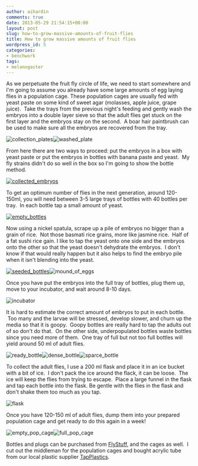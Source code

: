 ```yaml
---
author: aihardin
comments: true
date: 2013-05-29 21:54:15+00:00
layout: post
slug: how-to-grow-massive-amounts-of-fruit-flies
title: How to grow massive amounts of fruit flies
wordpress_id: 5
categories:
- benchwork
tags:
- melanogaster
---
```


As we perpetuate the fruit fly circle of life, we need to start somewhere and I'm going to assume you already have some large amounts of egg laying flies in a population cage. These population cages are usually fed with yeast paste on some kind of sweet agar (molasses, apple juice, grape juice).  Take the trays from the previous night's feeding and gently wash the embryos into a double layer sieve so that the adult flies get stuck on the first layer and the embryos stay on the second.  A boar hair paintbrush can be used to make sure all the embryos are recovered from the tray.

![collection_plates](http://www.haplotypewriter.com/blog/wp-content/uploads/2013/05/collection_plates-225x300.jpg)![washed_plate](http://www.haplotypewriter.com/blog/wp-content/uploads/2013/05/washed_plate-225x300.jpg)

From here there are two ways to proceed: put the embryos in a box with yeast paste or put the embryos in bottles with banana paste and yeast.  My fly strains didn't do so well in the box so I'm going to show the bottle method.

[![collected_embryos](http://www.haplotypewriter.com/blog/wp-content/uploads/2013/05/collected_embryos-225x300.jpg)](http://www.haplotypewriter.com/blog/wp-content/uploads/2013/05/collected_embryos.jpg)

To get an optimum number of flies in the next generation, around 120-150ml, you will need between 3-5 large trays of bottles with 40 bottles per tray.  In each bottle tap a small amount of yeast.

[![empty_bottles](http://www.haplotypewriter.com/blog/wp-content/uploads/2013/05/empty_bottles-225x300.jpg)](http://www.haplotypewriter.com/blog/wp-content/uploads/2013/05/empty_bottles.jpg)

Now using a nickel spatula, scrape up a pile of embryos no bigger than a grain of rice.  Not those basmati rice grains, more like jasmine rice.  Half of a fat sushi rice gain. I like to tap the yeast onto one side and the embryos onto the other so that the yeast doesn't dehydrate the embryos.  I don't know if that would really happen but it also helps to find the embryo pile when it isn't blending into the yeast.

[![seeded_bottles](http://www.haplotypewriter.com/blog/wp-content/uploads/2013/05/seeded_bottles-225x300.jpg)](http://www.haplotypewriter.com/blog/wp-content/uploads/2013/05/seeded_bottles.jpg)![mound_of_eggs](http://www.haplotypewriter.com/blog/wp-content/uploads/2013/05/mound_of_eggs-300x225.jpg)

Once you have put the embryos into the full tray of bottles, plug them up, move to your incubator, and wait around 8-10 days.

![incubator](http://www.haplotypewriter.com/blog/wp-content/uploads/2013/05/incubator-225x300.jpg)

It is hard to estimate the correct amount of embryos to put in each bottle.  Too many and the larvae will be stressed, develop slower, and churn up the media so that it is goopy.  Goopy bottles are really hard to tap the adults out of so don't do that.  On the other side, underpopulated bottles waste bottles since you need more of them.  One tray of full but not too full bottles will yield around 50 ml of adult flies.

![ready_bottle](http://www.haplotypewriter.com/blog/wp-content/uploads/2013/05/ready_bottle-300x225.jpg)![dense_bottle](http://www.haplotypewriter.com/blog/wp-content/uploads/2013/05/dense_bottle-225x300.jpg)![sparce_bottle](http://www.haplotypewriter.com/blog/wp-content/uploads/2013/05/sparce_bottle-225x300.jpg)

To collect the adult flies, I use a 200 ml flask and place it in an ice bucket with a bit of ice.  I don't pack the ice around the flack, it can be loose.  The ice will keep the flies from trying to escape.  Place a large funnel in the flask and tap each bottle into the flask. Be gentle with the flies in the flask and don't shake them too much as you tap.

![flask](http://www.haplotypewriter.com/blog/wp-content/uploads/2013/05/flask-225x300.jpg)

Once you have 120-150 ml of adult flies, dump them into your prepared population cage and get ready to do this again in a week!

![empty_pop_cage](http://www.haplotypewriter.com/blog/wp-content/uploads/2013/05/empty_pop_cage-225x300.jpg)![full_pop_cage](http://www.haplotypewriter.com/blog/wp-content/uploads/2013/05/full_pop_cage-225x300.jpg)

Bottles and plugs can be purchased from [FlyStuff]( http://www.flystuff.com/bottles.php), and the cages as well.  I cut out the middleman for the population cages and bought acrylic tube from our local plastic supplier [TapPlastics](http://www.tapplastics.com/product/plastics/plastic_rods_tubes_shapes/clear_cast_acrylic_tubing/462).
